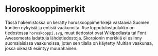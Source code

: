 # Horoskooppimerkit

Tässä hakemistossa on kerätty horoskooppimerkkejä vastaavia Suomen kuntien nykyisiä ja entisiä vaakunoita. Itse lopputulostaulukko on tiedostossa `horoskooppi.svg`, muut tiedostot ovat Wikipediasta tai Font Awesomesta ladattuja lähdetiedostoja. Skorpionin merkkiä ei esiinny suomalaisissa vaakunoissa, joten sen tilalla on käytetty Multian vaakunaa, jossa oikeasti esiintyy muurahainen.
